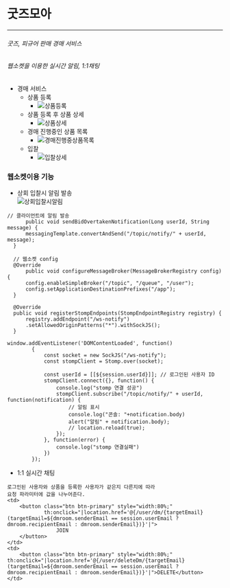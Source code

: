 # 굿즈모아

----
###### 굿즈, 피규어 판매 경매 서비스
###### 웹소켓을 이용한 실시간 알림, 1:1채팅

- 경매 서비스
  + 상품 등록
    + ![상품등록](https://github.com/user-attachments/assets/652051ed-16c2-4c75-a2bb-b663ce91f381)
  + 상품 등록 후 상품 상세
    + ![상품상세](https://github.com/user-attachments/assets/1e626c1d-9d75-4849-bc75-39097fe3eac4)
  + 경매 진행중인 상품 목록
    + ![경매진행중상품목록](https://github.com/user-attachments/assets/7370d59d-7b10-4f8d-ae02-ea3beb67356c)
  + 입찰
    + ![입찰상세](https://github.com/user-attachments/assets/9f6e4316-0cd3-4884-b704-d78bbeabb9e2)
### **웹소켓이용 기능** 
  + 상회 입찰시 알림 발송  
  ![상회입찰시알림](https://github.com/user-attachments/assets/9e6512df-6f52-4815-a184-ac59dedd4852)
```  
// 클라이언트에 알림 발송       
      public void sendBidOvertakenNotification(Long userId, String message) {
      messagingTemplate.convertAndSend("/topic/notify/" + userId, message);
  }
```
```
  // 웹소켓 config
  @Override
      public void configureMessageBroker(MessageBrokerRegistry config) {
      config.enableSimpleBroker("/topic", "/queue", "/user");
      config.setApplicationDestinationPrefixes("/app");
  }

  @Override
  public void registerStompEndpoints(StompEndpointRegistry registry) {
      registry.addEndpoint("/ws-notify")
      .setAllowedOriginPatterns("*").withSockJS();
  }
  ```
```
window.addEventListener('DOMContentLoaded', function()
        {
            const socket = new SockJS("/ws-notify");
            const stompClient = Stomp.over(socket);

            const userId = [[${session.userId}]]; // 로그인된 사용자 ID
            stompClient.connect({}, function() {
                console.log("stomp 연결 성공")
                stompClient.subscribe("/topic/notify/" + userId, function(notification) {
                    // 알림 표시
                    console.log("콘솔: "+notification.body)
                    alert("알림" + notification.body);
                    // location.reload(true);
                });
            }, function(error) {
                console.log("stomp 연결실패")
            })
        });
```
  + 1:1 실시간 채팅
```
로그인된 사용자와 상품을 등록한 사용자가 같은지 다른지에 따라
요청 파라미터에 값을 나누어준다.
<td>
    <button class="btn btn-primary" style="width:80%;"
            th:onclick="|location.href='@{/user/dm/{targetEmail}(targetEmail=${dmroom.senderEmail == session.userEmail ? dmroom.recipientEmail : dmroom.senderEmail})}'|">
                JOIN
    </button>
</td>
<td>
    <button class="btn btn-primary" style="width:80%;" th:onclick="|location.href='@{/user/deleteDm/{targetEmail}(targetEmail=${dmroom.senderEmail == session.userEmail ? dmroom.recipientEmail : dmroom.senderEmail})}'|">DELETE</button>
</td>
```